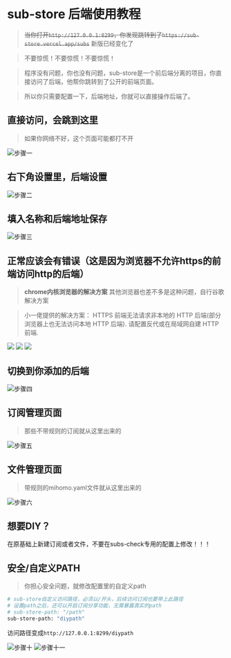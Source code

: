# sub-store 后端使用教程

> ~~当你打开`http://127.0.0.1:8299`，你发现跳转到了`https://sub-store.vercel.app/subs`~~ 新版已经变化了

> 不要惊慌！不要惊慌！不要惊慌！

> 程序没有问题，你也没有问题，sub-store是一个前后端分离的项目，你直接访问了后端，他帮你跳转到了公开的前端页面。

> 所以你只需要配置一下，后端地址，你就可以直接操作后端了。
## 直接访问，会跳到这里
> 如果你网络不好，这个页面可能都打不开

![步骤一](./images/sub-store1.png)

## 右下角设置里，后端设置
![步骤二](./images/sub-store2.png)

## 填入名称和后端地址保存
![步骤三](./images/sub-store3.png)

## 正常应该会有错误（这是因为浏览器不允许https的前端访问http的后端）

> **chrome内核浏览器的解决方案** 其他浏览器也差不多是这种问题，自行谷歌解决方案

> 小一佬提供的解决方案： HTTPS 前端无法请求非本地的 HTTP 后端(部分浏览器上也无法访问本地 HTTP 后端). 请配置反代或在局域网自建 HTTP 前端.

![](./images/sub-store7.png)
![](./images/sub-store8.png)
![](./images/sub-store9.png)
## 切换到你添加的后端
![步骤四](./images/sub-store4.png)

## 订阅管理页面
> 那些不带规则的订阅就从这里出来的

![步骤五](./images/sub-store5.png)

## 文件管理页面
> 带规则的mihomo.yaml文件就从这里出来的

![步骤六](./images/sub-store6.png)

## 想要DIY？

在原基础上新建订阅或者文件，不要在subs-check专用的配置上修改！！！

## 安全/自定义PATH
> 你担心安全问题，就修改配置里的自定义path
```bash
# sub-store自定义访问路径，必须以/开头，后续访问订阅也要带上此路径
# 设置path之后，还可以开启订阅分享功能，无需暴露真实的path
# sub-store-path: "/path"
sub-store-path: "diypath"
```
访问路径变成`http://127.0.0.1:8299/diypath`

![步骤十](./images/sub-store10.png)
![步骤十一](./images/sub-store11.png)